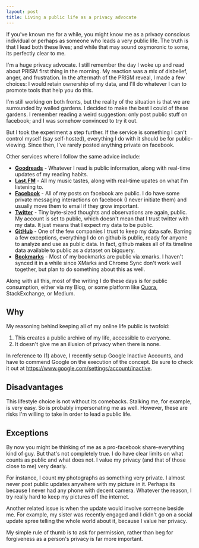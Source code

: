 ```yaml
---
layout: post
title: Living a public life as a privacy advocate
---
```

If you've known me for a while, you might know me as a privacy conscious individual or perhaps as someone who leads a very public life. The truth is that I lead both these lives; and while that may sound oxymoronic to some, its perfectly clear to me.

I'm a huge privacy advocate. I still remember the day I woke up and read about PRISM first thing in the morning. My reaction was a mix of disbelief, anger, and frustration. In the aftermath of the PRISM reveal, I made a few choices: I would retain ownership of my data, and I'll do whatever I can to promote tools that help you do this.

I'm still working on both fronts, but the reality of the situation is that we are surrounded by walled gardens. I decided to make the best I could of these gardens. I remember reading a weird suggestion: only post public stuff on facebook; and I was somehow convinced to try it out.

But I took the experiment a step further. If the service is something I can't control myself (say self-hosted), everything I do with it should be for public-viewing. Since then, I've rarely posted anything private on facebook.

Other services where I follow the same advice include:

- **[Goodreads][goodreads]** - Whatever I read is public information, along with real-time updates of my reading habits.
- **[Last.FM][lastfm]** - All my music tastes, along with real-time upates on what I'm listening to.
- **[Facebook][fb]** - All of my posts on facebook are public. I do have some private messaging interactions on facebook (I never initiate them) and usually move them to email if they grow important.
- **[Twitter][twitter]** - Tiny byte-sized thoughts and observations are again, public. My account is set to public, which doesn't mean that I trust twitter with my data. It just means that I expect my data to be public.
- **[GitHub][github]** - One of the few companies I trust to keep my data safe. Barring a few exceptions, everything I do on github is public, ready for anyone to analyze and use as public data. In fact, github makes all of its timeline data available to public as a dataset on bigquery.
- **[Bookmarks][bookmarks]** - Most of my bookmarks are public via xmarks. I haven't synced it in a while since XMarks and Chrome Sync don't work well together, but plan to do something about this as well.

Along with all this, most of the writing I do these days is for public consumption, either via my Blog, or some platform like [Quora][quora], StackExchange, or Medium.

## Why
My reasoning behind keeping all of my online life public is twofold: 

1. This creates a public archive of my life, accessible to everyone.
2. It doesn't give me an illusion of privacy when there is none.

In reference to (1) above, I recently setup Google Inactive Accounts, and have to commend Google on the execution of the concept. Be sure to check it out at <https://www.google.com/settings/account/inactive>.

## Disadvantages
This lifestyle choice is not without its comebacks. Stalking me, for example, is very easy. So is probably impersonating me as well. However, these are risks I'm willing to take in order to lead a public life.

## Exceptions
By now you might be thinking of me as a pro-facebook share-everything kind of guy. But that's not completely true. I do have clear limits on what counts as public and what does not. I value my privacy (and that of those close to me) very dearly. 

For instance, I count my photographs as something very private. I almost never post public updates anywhere with my picture in it. Perhaps its because I never had any phone with decent camera. Whatever the reason, I try really hard to keep my pictures off the internet.

Another related issue is when the update would involve someone beside me. For example, my sister was recently engaged and I didn't go on a social update spree telling the whole world about it, because I value her privacy.

My simple rule of thumb is to ask for permission, rather than beg for forgiveness as a person's privacy is far more important.

[goodreads]: https://goodreads.com/captn3m0 "My goodreads profile"
[lastfm]: http://www.last.fm/user/captn3m0 "My last.fm profile page"
[twitter]: https://twitter.com/captn3m0 "My twitter account"
[github]: https://github.com/captn3m0 "My github account"
[blog]: https://captnemo.in/archive.html "My blog archive page"
[quora]: https://www.quora.com/Abhay-Rana "My Quora profile"
[bookmarks]: http://share.xmarks.com/folder/bookmarks/Jy4cCyZzZR "My Shared public bookmarks"
[fb]: "https://facebook.com/capt.n3m0" "My facebook profile"